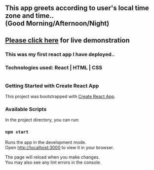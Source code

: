 ## This app greets according to user's local time zone and time..<br/>(Good Morning/Afternoon/Night)
## [Please click here](https://basic-greetting-react.netlify.app/) for live demonstration
### This was my first react app I have deployed..
### Technologies used: React | HTML | CSS
#
### Getting Started with Create React App

This project was bootstrapped with [Create React App](https://github.com/facebook/create-react-app).

### Available Scripts

In the project directory, you can run:

### `npm start`

Runs the app in the development mode.\
Open [http://localhost:3000](http://localhost:3000) to view it in your browser.

The page will reload when you make changes.\
You may also see any lint errors in the console.
